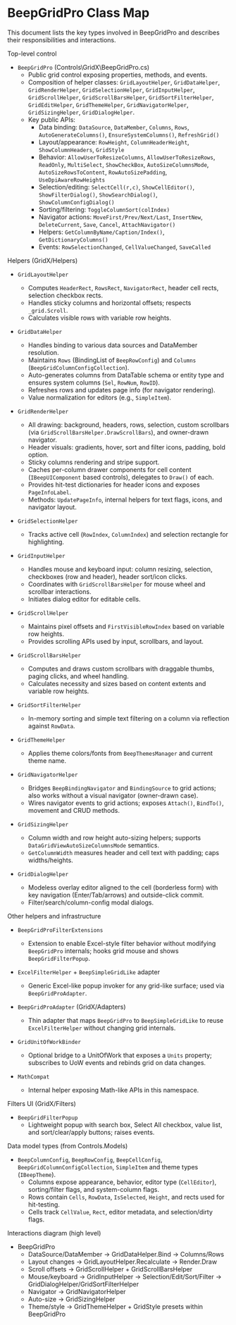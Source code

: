 # BeepGridPro Class Map

This document lists the key types involved in BeepGridPro and describes their responsibilities and interactions.

Top-level control
- `BeepGridPro` (Controls\GridX\BeepGridPro.cs)
  - Public grid control exposing properties, methods, and events.
  - Composition of helper classes: `GridLayoutHelper`, `GridDataHelper`, `GridRenderHelper`, `GridSelectionHelper`, `GridInputHelper`, `GridScrollHelper`, `GridScrollBarsHelper`, `GridSortFilterHelper`, `GridEditHelper`, `GridThemeHelper`, `GridNavigatorHelper`, `GridSizingHelper`, `GridDialogHelper`.
  - Key public APIs:
    - Data binding: `DataSource`, `DataMember`, `Columns`, `Rows`, `AutoGenerateColumns()`, `EnsureSystemColumns()`, `RefreshGrid()`
    - Layout/appearance: `RowHeight`, `ColumnHeaderHeight`, `ShowColumnHeaders`, `GridStyle`
    - Behavior: `AllowUserToResizeColumns`, `AllowUserToResizeRows`, `ReadOnly`, `MultiSelect`, `ShowCheckBox`, `AutoSizeColumnsMode`, `AutoSizeRowsToContent`, `RowAutoSizePadding`, `UseDpiAwareRowHeights`
    - Selection/editing: `SelectCell(r,c)`, `ShowCellEditor()`, `ShowFilterDialog()`, `ShowSearchDialog()`, `ShowColumnConfigDialog()`
    - Sorting/filtering: `ToggleColumnSort(colIndex)`
    - Navigator actions: `MoveFirst/Prev/Next/Last`, `InsertNew`, `DeleteCurrent`, `Save`, `Cancel`, `AttachNavigator()`
    - Helpers: `GetColumnByName/Caption/Index()`, `GetDictionaryColumns()`
    - Events: `RowSelectionChanged`, `CellValueChanged`, `SaveCalled`

Helpers (GridX/Helpers)
- `GridLayoutHelper`
  - Computes `HeaderRect`, `RowsRect`, `NavigatorRect`, header cell rects, selection checkbox rects.
  - Handles sticky columns and horizontal offsets; respects `_grid.Scroll`.
  - Calculates visible rows with variable row heights.

- `GridDataHelper`
  - Handles binding to various data sources and DataMember resolution.
  - Maintains `Rows` (BindingList of `BeepRowConfig`) and `Columns` (`BeepGridColumnConfigCollection`).
  - Auto-generates columns from DataTable schema or entity type and ensures system columns (`Sel`, `RowNum`, `RowID`).
  - Refreshes rows and updates page info (for navigator rendering).
  - Value normalization for editors (e.g., `SimpleItem`).

- `GridRenderHelper`
  - All drawing: background, headers, rows, selection, custom scrollbars (via `GridScrollBarsHelper.DrawScrollBars`), and owner-drawn navigator.
  - Header visuals: gradients, hover, sort and filter icons, padding, bold option.
  - Sticky columns rendering and stripe support.
  - Caches per-column drawer components for cell content (`IBeepUIComponent` based controls), delegates to `Draw()` of each.
  - Provides hit-test dictionaries for header icons and exposes `PageInfoLabel`.
  - Methods: `UpdatePageInfo`, internal helpers for text flags, icons, and navigator layout.

- `GridSelectionHelper`
  - Tracks active cell (`RowIndex`, `ColumnIndex`) and selection rectangle for highlighting.

- `GridInputHelper`
  - Handles mouse and keyboard input: column resizing, selection, checkboxes (row and header), header sort/icon clicks.
  - Coordinates with `GridScrollBarsHelper` for mouse wheel and scrollbar interactions.
  - Initiates dialog editor for editable cells.

- `GridScrollHelper`
  - Maintains pixel offsets and `FirstVisibleRowIndex` based on variable row heights.
  - Provides scrolling APIs used by input, scrollbars, and layout.

- `GridScrollBarsHelper`
  - Computes and draws custom scrollbars with draggable thumbs, paging clicks, and wheel handling.
  - Calculates necessity and sizes based on content extents and variable row heights.

- `GridSortFilterHelper`
  - In-memory sorting and simple text filtering on a column via reflection against `RowData`.

- `GridThemeHelper`
  - Applies theme colors/fonts from `BeepThemesManager` and current theme name.

- `GridNavigatorHelper`
  - Bridges `BeepBindingNavigator` and `BindingSource` to grid actions; also works without a visual navigator (owner-drawn case).
  - Wires navigator events to grid actions; exposes `Attach()`, `BindTo()`, movement and CRUD methods.

- `GridSizingHelper`
  - Column width and row height auto-sizing helpers; supports `DataGridViewAutoSizeColumnsMode` semantics.
  - `GetColumnWidth` measures header and cell text with padding; caps widths/heights.

- `GridDialogHelper`
  - Modeless overlay editor aligned to the cell (borderless form) with key navigation (Enter/Tab/arrows) and outside-click commit.
  - Filter/search/column-config modal dialogs.

Other helpers and infrastructure
- `BeepGridProFilterExtensions`
  - Extension to enable Excel-style filter behavior without modifying `BeepGridPro` internals; hooks grid mouse and shows `BeepGridFilterPopup`.

- `ExcelFilterHelper` + `BeepSimpleGridLike` adapter
  - Generic Excel-like popup invoker for any grid-like surface; used via `BeepGridProAdapter`.

- `BeepGridProAdapter` (GridX/Adapters)
  - Thin adapter that maps `BeepGridPro` to `BeepSimpleGridLike` to reuse `ExcelFilterHelper` without changing grid internals.

- `GridUnitOfWorkBinder`
  - Optional bridge to a UnitOfWork that exposes a `Units` property; subscribes to UoW events and rebinds grid on data changes.

- `MathCompat`
  - Internal helper exposing Math-like APIs in this namespace.

Filters UI (GridX/Filters)
- `BeepGridFilterPopup`
  - Lightweight popup with search box, Select All checkbox, value list, and sort/clear/apply buttons; raises events.

Data model types (from Controls.Models)
- `BeepColumnConfig`, `BeepRowConfig`, `BeepCellConfig`, `BeepGridColumnConfigCollection`, `SimpleItem` and theme types (`IBeepTheme`).
  - Columns expose appearance, behavior, editor type (`CellEditor`), sorting/filter flags, and system-column flags.
  - Rows contain `Cells`, `RowData`, `IsSelected`, `Height`, and rects used for hit-testing.
  - Cells track `CellValue`, `Rect`, editor metadata, and selection/dirty flags.

Interactions diagram (high level)
- BeepGridPro
  - DataSource/DataMember -> GridDataHelper.Bind -> Columns/Rows
  - Layout changes -> GridLayoutHelper.Recalculate -> Render.Draw
  - Scroll offsets -> GridScrollHelper + GridScrollBarsHelper
  - Mouse/keyboard -> GridInputHelper -> Selection/Edit/Sort/Filter -> GridDialogHelper/GridSortFilterHelper
  - Navigator -> GridNavigatorHelper
  - Auto-size -> GridSizingHelper
  - Theme/style -> GridThemeHelper + GridStyle presets within BeepGridPro
